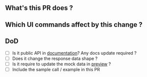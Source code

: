 ## What's this PR does ?

## Which UI commands affect by this change ?

## DoD

- [ ] Is it public API in [documentation](https://docs.mochi.gg)? Any docs update required ?
- [ ] Does it change the response data shape ?
- [ ] Is it require to update the mock data in [preview](https://github.com/consolelabs/data-mock) ?
- [ ] Include the sample call / example in this PR
